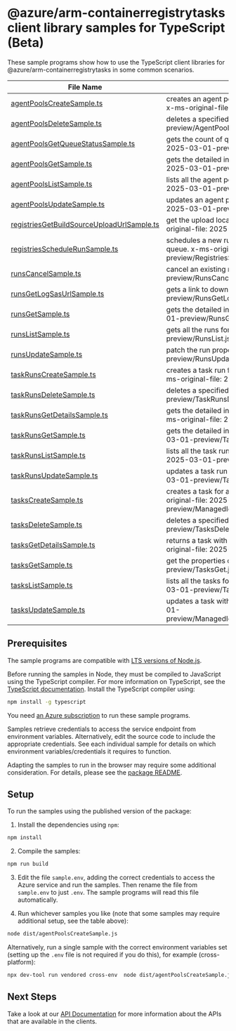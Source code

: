 # @azure/arm-containerregistrytasks client library samples for TypeScript (Beta)

These sample programs show how to use the TypeScript client libraries for @azure/arm-containerregistrytasks in some common scenarios.

| **File Name**                                                                         | **Description**                                                                                                                                                  |
| ------------------------------------------------------------------------------------- | ---------------------------------------------------------------------------------------------------------------------------------------------------------------- |
| [agentPoolsCreateSample.ts][agentpoolscreatesample]                                   | creates an agent pool for a container registry with the specified parameters. x-ms-original-file: 2025-03-01-preview/AgentPoolsCreate.json                       |
| [agentPoolsDeleteSample.ts][agentpoolsdeletesample]                                   | deletes a specified agent pool resource. x-ms-original-file: 2025-03-01-preview/AgentPoolsDelete.json                                                            |
| [agentPoolsGetQueueStatusSample.ts][agentpoolsgetqueuestatussample]                   | gets the count of queued runs for a given agent pool. x-ms-original-file: 2025-03-01-preview/AgentPoolsGetQueueStatus.json                                       |
| [agentPoolsGetSample.ts][agentpoolsgetsample]                                         | gets the detailed information for a given agent pool. x-ms-original-file: 2025-03-01-preview/AgentPoolsGet.json                                                  |
| [agentPoolsListSample.ts][agentpoolslistsample]                                       | lists all the agent pools for a specified container registry. x-ms-original-file: 2025-03-01-preview/AgentPoolsList.json                                         |
| [agentPoolsUpdateSample.ts][agentpoolsupdatesample]                                   | updates an agent pool with the specified parameters. x-ms-original-file: 2025-03-01-preview/AgentPoolsUpdate.json                                                |
| [registriesGetBuildSourceUploadUrlSample.ts][registriesgetbuildsourceuploadurlsample] | get the upload location for the user to be able to upload the source. x-ms-original-file: 2025-03-01-preview/RegistriesGetBuildSourceUploadUrl.json              |
| [registriesScheduleRunSample.ts][registriesschedulerunsample]                         | schedules a new run based on the request parameters and add it to the run queue. x-ms-original-file: 2025-03-01-preview/RegistriesScheduleRun.json               |
| [runsCancelSample.ts][runscancelsample]                                               | cancel an existing run. x-ms-original-file: 2025-03-01-preview/RunsCancel.json                                                                                   |
| [runsGetLogSasUrlSample.ts][runsgetlogsasurlsample]                                   | gets a link to download the run logs. x-ms-original-file: 2025-03-01-preview/RunsGetLogSasUrl.json                                                               |
| [runsGetSample.ts][runsgetsample]                                                     | gets the detailed information for a given run. x-ms-original-file: 2025-03-01-preview/RunsGet.json                                                               |
| [runsListSample.ts][runslistsample]                                                   | gets all the runs for a registry. x-ms-original-file: 2025-03-01-preview/RunsList.json                                                                           |
| [runsUpdateSample.ts][runsupdatesample]                                               | patch the run properties. x-ms-original-file: 2025-03-01-preview/RunsUpdate.json                                                                                 |
| [taskRunsCreateSample.ts][taskrunscreatesample]                                       | creates a task run for a container registry with the specified parameters. x-ms-original-file: 2025-03-01-preview/TaskRunsCreate.json                            |
| [taskRunsDeleteSample.ts][taskrunsdeletesample]                                       | deletes a specified task run resource. x-ms-original-file: 2025-03-01-preview/TaskRunsDelete.json                                                                |
| [taskRunsGetDetailsSample.ts][taskrunsgetdetailssample]                               | gets the detailed information for a given task run that includes all secrets. x-ms-original-file: 2025-03-01-preview/TaskRunsGetDetails.json                     |
| [taskRunsGetSample.ts][taskrunsgetsample]                                             | gets the detailed information for a given task run. x-ms-original-file: 2025-03-01-preview/TaskRunsGet.json                                                      |
| [taskRunsListSample.ts][taskrunslistsample]                                           | lists all the task runs for a specified container registry. x-ms-original-file: 2025-03-01-preview/TaskRunsList.json                                             |
| [taskRunsUpdateSample.ts][taskrunsupdatesample]                                       | updates a task run with the specified parameters. x-ms-original-file: 2025-03-01-preview/TaskRunsUpdate.json                                                     |
| [tasksCreateSample.ts][taskscreatesample]                                             | creates a task for a container registry with the specified parameters. x-ms-original-file: 2025-03-01-preview/ManagedIdentity/TasksCreate_WithLoginIdentity.json |
| [tasksDeleteSample.ts][tasksdeletesample]                                             | deletes a specified task. x-ms-original-file: 2025-03-01-preview/TasksDelete.json                                                                                |
| [tasksGetDetailsSample.ts][tasksgetdetailssample]                                     | returns a task with extended information that includes all secrets. x-ms-original-file: 2025-03-01-preview/TasksGetDetails.json                                  |
| [tasksGetSample.ts][tasksgetsample]                                                   | get the properties of a specified task. x-ms-original-file: 2025-03-01-preview/TasksGet.json                                                                     |
| [tasksListSample.ts][taskslistsample]                                                 | lists all the tasks for a specified container registry. x-ms-original-file: 2025-03-01-preview/TasksList.json                                                    |
| [tasksUpdateSample.ts][tasksupdatesample]                                             | updates a task with the specified parameters. x-ms-original-file: 2025-03-01-preview/ManagedIdentity/TasksUpdate_WithKeyVaultCustomCredentials.json              |

## Prerequisites

The sample programs are compatible with [LTS versions of Node.js](https://github.com/nodejs/release#release-schedule).

Before running the samples in Node, they must be compiled to JavaScript using the TypeScript compiler. For more information on TypeScript, see the [TypeScript documentation][typescript]. Install the TypeScript compiler using:

```bash
npm install -g typescript
```

You need [an Azure subscription][freesub] to run these sample programs.

Samples retrieve credentials to access the service endpoint from environment variables. Alternatively, edit the source code to include the appropriate credentials. See each individual sample for details on which environment variables/credentials it requires to function.

Adapting the samples to run in the browser may require some additional consideration. For details, please see the [package README][package].

## Setup

To run the samples using the published version of the package:

1. Install the dependencies using `npm`:

```bash
npm install
```

2. Compile the samples:

```bash
npm run build
```

3. Edit the file `sample.env`, adding the correct credentials to access the Azure service and run the samples. Then rename the file from `sample.env` to just `.env`. The sample programs will read this file automatically.

4. Run whichever samples you like (note that some samples may require additional setup, see the table above):

```bash
node dist/agentPoolsCreateSample.js
```

Alternatively, run a single sample with the correct environment variables set (setting up the `.env` file is not required if you do this), for example (cross-platform):

```bash
npx dev-tool run vendored cross-env  node dist/agentPoolsCreateSample.js
```

## Next Steps

Take a look at our [API Documentation][apiref] for more information about the APIs that are available in the clients.

[agentpoolscreatesample]: https://github.com/Azure/azure-sdk-for-js/blob/main/sdk/containerregistry/arm-containerregistrytasks/samples/v1-beta/typescript/src/agentPoolsCreateSample.ts
[agentpoolsdeletesample]: https://github.com/Azure/azure-sdk-for-js/blob/main/sdk/containerregistry/arm-containerregistrytasks/samples/v1-beta/typescript/src/agentPoolsDeleteSample.ts
[agentpoolsgetqueuestatussample]: https://github.com/Azure/azure-sdk-for-js/blob/main/sdk/containerregistry/arm-containerregistrytasks/samples/v1-beta/typescript/src/agentPoolsGetQueueStatusSample.ts
[agentpoolsgetsample]: https://github.com/Azure/azure-sdk-for-js/blob/main/sdk/containerregistry/arm-containerregistrytasks/samples/v1-beta/typescript/src/agentPoolsGetSample.ts
[agentpoolslistsample]: https://github.com/Azure/azure-sdk-for-js/blob/main/sdk/containerregistry/arm-containerregistrytasks/samples/v1-beta/typescript/src/agentPoolsListSample.ts
[agentpoolsupdatesample]: https://github.com/Azure/azure-sdk-for-js/blob/main/sdk/containerregistry/arm-containerregistrytasks/samples/v1-beta/typescript/src/agentPoolsUpdateSample.ts
[registriesgetbuildsourceuploadurlsample]: https://github.com/Azure/azure-sdk-for-js/blob/main/sdk/containerregistry/arm-containerregistrytasks/samples/v1-beta/typescript/src/registriesGetBuildSourceUploadUrlSample.ts
[registriesschedulerunsample]: https://github.com/Azure/azure-sdk-for-js/blob/main/sdk/containerregistry/arm-containerregistrytasks/samples/v1-beta/typescript/src/registriesScheduleRunSample.ts
[runscancelsample]: https://github.com/Azure/azure-sdk-for-js/blob/main/sdk/containerregistry/arm-containerregistrytasks/samples/v1-beta/typescript/src/runsCancelSample.ts
[runsgetlogsasurlsample]: https://github.com/Azure/azure-sdk-for-js/blob/main/sdk/containerregistry/arm-containerregistrytasks/samples/v1-beta/typescript/src/runsGetLogSasUrlSample.ts
[runsgetsample]: https://github.com/Azure/azure-sdk-for-js/blob/main/sdk/containerregistry/arm-containerregistrytasks/samples/v1-beta/typescript/src/runsGetSample.ts
[runslistsample]: https://github.com/Azure/azure-sdk-for-js/blob/main/sdk/containerregistry/arm-containerregistrytasks/samples/v1-beta/typescript/src/runsListSample.ts
[runsupdatesample]: https://github.com/Azure/azure-sdk-for-js/blob/main/sdk/containerregistry/arm-containerregistrytasks/samples/v1-beta/typescript/src/runsUpdateSample.ts
[taskrunscreatesample]: https://github.com/Azure/azure-sdk-for-js/blob/main/sdk/containerregistry/arm-containerregistrytasks/samples/v1-beta/typescript/src/taskRunsCreateSample.ts
[taskrunsdeletesample]: https://github.com/Azure/azure-sdk-for-js/blob/main/sdk/containerregistry/arm-containerregistrytasks/samples/v1-beta/typescript/src/taskRunsDeleteSample.ts
[taskrunsgetdetailssample]: https://github.com/Azure/azure-sdk-for-js/blob/main/sdk/containerregistry/arm-containerregistrytasks/samples/v1-beta/typescript/src/taskRunsGetDetailsSample.ts
[taskrunsgetsample]: https://github.com/Azure/azure-sdk-for-js/blob/main/sdk/containerregistry/arm-containerregistrytasks/samples/v1-beta/typescript/src/taskRunsGetSample.ts
[taskrunslistsample]: https://github.com/Azure/azure-sdk-for-js/blob/main/sdk/containerregistry/arm-containerregistrytasks/samples/v1-beta/typescript/src/taskRunsListSample.ts
[taskrunsupdatesample]: https://github.com/Azure/azure-sdk-for-js/blob/main/sdk/containerregistry/arm-containerregistrytasks/samples/v1-beta/typescript/src/taskRunsUpdateSample.ts
[taskscreatesample]: https://github.com/Azure/azure-sdk-for-js/blob/main/sdk/containerregistry/arm-containerregistrytasks/samples/v1-beta/typescript/src/tasksCreateSample.ts
[tasksdeletesample]: https://github.com/Azure/azure-sdk-for-js/blob/main/sdk/containerregistry/arm-containerregistrytasks/samples/v1-beta/typescript/src/tasksDeleteSample.ts
[tasksgetdetailssample]: https://github.com/Azure/azure-sdk-for-js/blob/main/sdk/containerregistry/arm-containerregistrytasks/samples/v1-beta/typescript/src/tasksGetDetailsSample.ts
[tasksgetsample]: https://github.com/Azure/azure-sdk-for-js/blob/main/sdk/containerregistry/arm-containerregistrytasks/samples/v1-beta/typescript/src/tasksGetSample.ts
[taskslistsample]: https://github.com/Azure/azure-sdk-for-js/blob/main/sdk/containerregistry/arm-containerregistrytasks/samples/v1-beta/typescript/src/tasksListSample.ts
[tasksupdatesample]: https://github.com/Azure/azure-sdk-for-js/blob/main/sdk/containerregistry/arm-containerregistrytasks/samples/v1-beta/typescript/src/tasksUpdateSample.ts
[apiref]: https://learn.microsoft.com/javascript/api/@azure/arm-containerregistrytasks?view=azure-node-preview
[freesub]: https://azure.microsoft.com/free/
[package]: https://github.com/Azure/azure-sdk-for-js/tree/main/sdk/containerregistry/arm-containerregistrytasks/README.md
[typescript]: https://www.typescriptlang.org/docs/home.html
